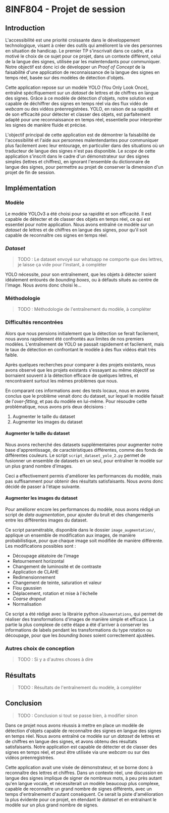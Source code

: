# 8INF804 - Projet de session

## Introduction

L'accessibilité est une priorité croissante dans le développement technologique, visant à créer des outils qui améliorent la vie des personnes en situation de handicap. Le premier TP s'inscrivait dans ce cadre, et a motivé le choix de ce sujet pour ce projet, dans un contexte différent, celui de la langue des signes, utilisée par les malentendants pour communiquer. Notre objectif est donc ici de développer un *Proof of Concept* de la faisabilité d'une application de reconnaissance de la langue des signes en temps réel, basée sur des modèles de détection d'objets.

Cette application repose sur un modèle YOLO (You Only Look Once), entraîné spécifiquement sur un *dataset* de lettres et de chiffres en langue des signes. Grâce à ce modèle de détection d'objets, notre solution est capable de déchiffrer des signes en temps réel via des flux vidéo de *webcam* ou des vidéos préenregistrées. YOLO, en raison de sa rapidité et de son efficacité pour détecter et classer des objets, est parfaitement adapté pour une reconnaissance en temps réel, essentielle pour interpréter les signes de manière fluide et précise.

L'objectif principal de cette application est de démontrer la faisabilité de l'accessibilité et l'aide aux personnes malentendantes pour communiquer plus facilement avec leur entourage, en particulier dans des situations où un traducteur de langue des signes n'est pas disponible. Le *scope* de cette application s'inscrit dans le cadre d'un démonstrateur sur des signes simples (lettres et chiffres), en ignorant l'ensemble du dictionnaire de langue des signes, pour permettre au projet de conserver la dimension d'un projet de fin de session. 

## Implémentation

### Modèle

Le modèle YOLOv3 a été choisi pour sa rapidité et son efficacité. Il est capable de détecter et de classer des objets en temps réel, ce qui est essentiel pour notre application. Nous avons entraîné ce modèle sur un *dataset* de lettres et de chiffres en langue des signes, pour qu'il soit capable de reconnaître ces signes en temps réel.

### *Dataset*

> TODO : Le dataset envoyé sur whatsapp ne comporte que des lettres, je laisse ça vide pour l'instant, à compléter

YOLO nécessite, pour son entraînement, que les objets à détecter soient idéalement entourés de *bounding boxes*, ou à défauts situés au centre de l'image. Nous avons donc choisi le...

### Méthodologie

> TODO : Méthodologie de l'entraînement du modèle, à compléter

### Difficultés rencontrées

Alors que nous pensions initialement que la détection se ferait facilement, nous avons rapidement été confrontés aux limites de nos premiers modèles. L'entraînement de YOLO se passait rapidement et facilement, mais le taux de détection en confrontant le modèle à des flux vidéos était très faible.

Après quelques recherches pour comparer à des projets existants, nous avons observé que les projets existants s'essayant au même objectif se bornaient souvent à la détection efficace de quelques lettres, et rencontraient surtout les mêmes problèmes que nous.

En comparant ces informations avec des tests locaux, nous en avons conclus que le problème venait donc du dataset, sur lequel le modèle faisait de l'*over-fitting*, et pas du modèle en lui-même. Pour résoudre cette problématique, nous avons pris deux décisions :

1. Augmenter le taille du dataset
2. Augmenter les images du dataset

#### Augmenter le taille du dataset

Nous avons recherché des datasets supplémentaires pour augmenter notre base d'apprentissage, de caractéristiques différentes, comme des fonds de différentes couleurs. Le script `script_dataset_yolo_2.py` permet de fusionner un ensemble de datasets en un seul, pour entraîner le modèle sur un plus grand nombre d'images. 

Ceci a effectivement permis d'améliorer les performances du modèle, mais pas suffisamment pour obtenir des résultats satisfaisants. Nous avons donc décidé de passer à l'étape suivante.

#### Augmenter les images du dataset 

Pour améliorer encore les performances du modèle, nous avons rédigé un script de *data augmentation*, pour ajouter du bruit et des changements entre les différentes images du dataset. 

Ce script paramétrable, disponible dans le dossier `image_augmentation/`, applique un ensemble de modification aux images, de manière probabilistique, pour que chaque image soit modifiée de manière différente. Les modifications possibles sont :

- Découpage aléatoire de l'image
- Retournement horizontal
- Changement de luminosité et de contraste
- Application de CLAHE
- Redimensionnement
- Changement de teinte, saturation et valeur
- Flou gaussien
- Déplacement, rotation et mise à l'échelle
- *Coarse dropout*
- Normalisation

Ce script a été rédigé avec la librairie python `albumentations`, qui permet de réaliser des transformations d'images de manière simple et efficace. La partie la plus complexe de cette étape a été d'arriver à conserver les informations de labels pendant les transformations du type rotation ou découpage, pour que les *bounding boxes* soient correctement ajustées.

### Autres choix de conception

> TODO : Si y a d'autres choses à dire

## Résultats

> TODO : Résultats de l'entraînement du modèle, à compléter

## Conclusion

> TODO : Conclusion si tout se passe bien, à modifier sinon

Dans ce projet nous avons réussis à mettre en place un modèle de détection d'objets capable de reconnaître des signes en langue des signes en temps réel. Nous avons entraîné ce modèle sur un *dataset* de lettres et de chiffres en langue des signes, et avons obtenu des résultats satisfaisants. Notre application est capable de détecter et de classer des signes en temps réel, et peut être utilisée via une *webcam* ou sur des vidéos préenregistrées.

Cette application avait une visée de démonstrateur, et se borne donc à reconnaître des lettres et chiffres. Dans un contexte réel, une discussion en langue des signes implique de signer de nombreux mots, à peu près autant qu'en langue vocale, et nécessiterait un modèle beaucoup plus complexe, capable de reconnaître un grand nombre de signes différents, avec un temps d'entraînement d'autant conséquent. Ce serait la piste d'amélioration la plus évidente pour ce projet, en étendant le *dataset* et en entraînant le modèle sur un plus grand nombre de signes.